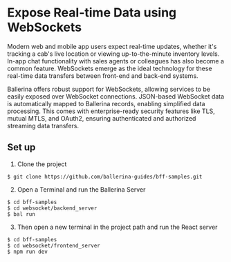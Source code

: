 # Expose Real-time Data using WebSockets

Modern web and mobile app users expect real-time updates, whether it's tracking a cab's live location or viewing up-to-the-minute inventory levels. In-app chat functionality with sales agents or colleagues has also become a common feature. WebSockets emerge as the ideal technology for these real-time data transfers between front-end and back-end systems. 

Ballerina offers robust support for WebSockets, allowing services to be easily exposed over WebSocket connections. JSON-based WebSocket data is automatically mapped to Ballerina records, enabling simplified data processing. This comes with enterprise-ready security features like TLS, mutual MTLS, and OAuth2, ensuring authenticated and authorized streaming data transfers.

## Set up

1. Clone the project 

```
$ git clone https://github.com/ballerina-guides/bff-samples.git
```

2. Open a Terminal and run the Ballerina Server

```
$ cd bff-samples
$ cd websocket/backend_server
$ bal run
```

3. Then open a new terminal in the project path and run the React server

```
$ cd bff-samples
$ cd websocket/frontend_server
$ npm run dev
```
